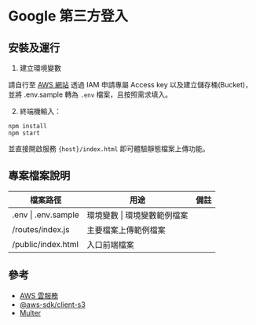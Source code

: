 # Google 第三方登入

## 安裝及運行

1. 建立環境變數

請自行至 [AWS 網站](https://aws.amazon.com/tw/) 透過 IAM 申請專屬 Access key 以及建立儲存桶(Bucket)，並將 .env.sample 轉為 `.env` 檔案，且按照需求填入。

2. 終端機輸入：

```
npm install
npm start
```

並直接開啟服務 `{host}/index.html` 即可體驗靜態檔案上傳功能。

## 專案檔案說明

<table>
  <thead>
    <tr>
      <th>檔案路徑</th>
      <th>用途</th>
      <th>備註</th>
    </tr>
  </thead>
  <tbody>
    <tr>
      <td>.env | .env.sample</td>
      <td>環境變數 | 環境變數範例檔案</td>
      <td></td>
    </tr>
    <tr>
      <td>/routes/index.js</td>
      <td>主要檔案上傳範例檔案</td>
      <td></td>
    </tr>
    <tr>
      <td>/public/index.html</td>
      <td>入口前端檔案</td>
      <td></td>
    </tr>
  </tbody>
</table>

## 參考

- [AWS 雲服務](https://aws.amazon.com/tw/)
- [@aws-sdk/client-s3](https://www.npmjs.com/package/@aws-sdk/client-s3) 
- [Multer](https://www.npmjs.com/package/multer)
